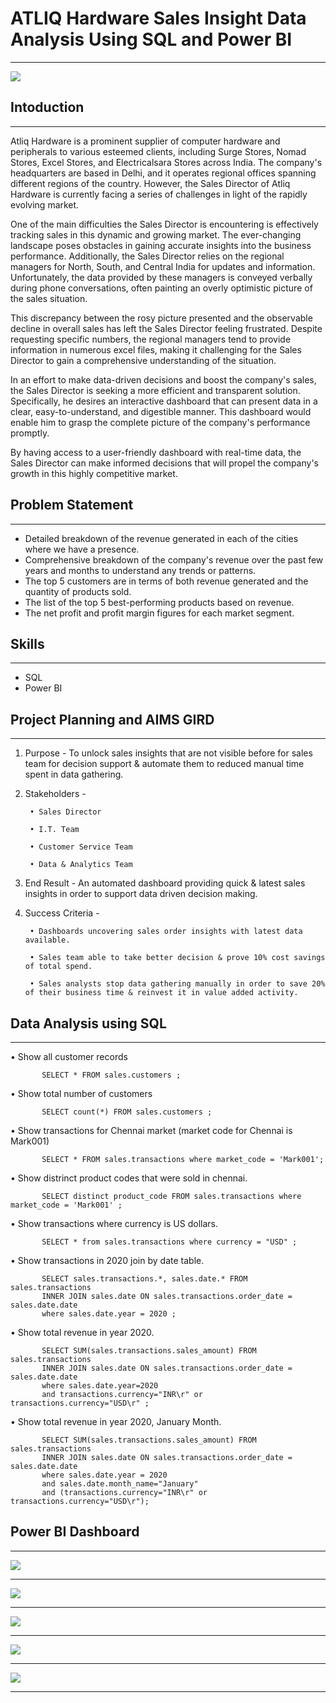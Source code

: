 # ATLIQ Hardware Sales Insight Data Analysis Using SQL and Power BI
___
![](Intro_Photo.jpg)

## Intoduction
---
Atliq Hardware is a prominent supplier of computer hardware and peripherals to various esteemed clients, including Surge Stores, Nomad Stores, Excel Stores, and Electricalsara Stores across India. The company's headquarters are based in Delhi, and it operates regional offices spanning different regions of the country. However, the Sales Director of Atliq Hardware is currently facing a series of challenges in light of the rapidly evolving market.

One of the main difficulties the Sales Director is encountering is effectively tracking sales in this dynamic and growing market. The ever-changing landscape poses obstacles in gaining accurate insights into the business performance. Additionally, the Sales Director relies on the regional managers for North, South, and Central India for updates and information. Unfortunately, the data provided by these managers is conveyed verbally during phone conversations, often painting an overly optimistic picture of the sales situation.

This discrepancy between the rosy picture presented and the observable decline in overall sales has left the Sales Director feeling frustrated. Despite requesting specific numbers, the regional managers tend to provide information in numerous excel files, making it challenging for the Sales Director to gain a comprehensive understanding of the situation.

In an effort to make data-driven decisions and boost the company's sales, the Sales Director is seeking a more efficient and transparent solution. Specifically, he desires an interactive dashboard that can present data in a clear, easy-to-understand, and digestible manner. This dashboard would enable him to grasp the complete picture of the company's performance promptly.

By having access to a user-friendly dashboard with real-time data, the Sales Director can make informed decisions that will propel the company's growth in this highly competitive market.

## Problem Statement
---
-  Detailed breakdown of the revenue generated in each of the cities where we have a presence.
-  Comprehensive breakdown of the company's revenue over the past few years and months to understand any trends or patterns. 
-  The top 5 customers are in terms of both revenue generated and the quantity of products sold.
-  The list of the top 5 best-performing products based on revenue.
-  The net profit and profit margin figures for each market segment.

## Skills
---
- SQL
- Power BI

## Project Planning and AIMS GIRD
---
1. Purpose -  To unlock sales insights that are not visible before for sales team for decision support & automate them to reduced manual time spent in data gathering.
2. Stakeholders -
   
        • Sales Director
   
        • I.T. Team
   
        • Customer Service Team
   
        • Data & Analytics Team
   
4. End Result -  An automated dashboard providing quick & latest sales insights in order to support data driven decision making.
5. Success Criteria -
   
        • Dashboards uncovering sales order insights with latest data available.
   
        • Sales team able to take better decision & prove 10% cost savings of total spend.
   
        • Sales analysts stop data gathering manually in order to save 20% of their business time & reinvest it in value added activity.


## Data Analysis using SQL
---

• Show all customer records
           
           SELECT * FROM sales.customers ;

• Show total number of customers
           
           SELECT count(*) FROM sales.customers ;

• Show transactions for Chennai market (market code for Chennai is Mark001)
           
           SELECT * FROM sales.transactions where market_code = 'Mark001';

• Show distrinct product codes that were sold in chennai.
           
           SELECT distinct product_code FROM sales.transactions where market_code = 'Mark001' ;

• Show transactions where currency is US dollars.
           
           SELECT * from sales.transactions where currency = "USD" ;

• Show transactions in 2020 join by date table.
           
           SELECT sales.transactions.*, sales.date.* FROM sales.transactions 
           INNER JOIN sales.date ON sales.transactions.order_date = sales.date.date 
           where sales.date.year = 2020 ;

• Show total revenue in year 2020.
           
           SELECT SUM(sales.transactions.sales_amount) FROM sales.transactions 
           INNER JOIN sales.date ON sales.transactions.order_date = sales.date.date 
           where sales.date.year=2020 
           and transactions.currency="INR\r" or transactions.currency="USD\r" ;

• Show total revenue in year 2020, January Month.
    
           SELECT SUM(sales.transactions.sales_amount) FROM sales.transactions 
           INNER JOIN sales.date ON sales.transactions.order_date = sales.date.date 
           where sales.date.year = 2020 
           and sales.date.month_name="January" 
           and (transactions.currency="INR\r" or transactions.currency="USD\r");

## Power BI Dashboard
---

![](1.png)

---
![](2.png)

---
![](3.png)

---
![](4.png)

---
![](5.png)

---

